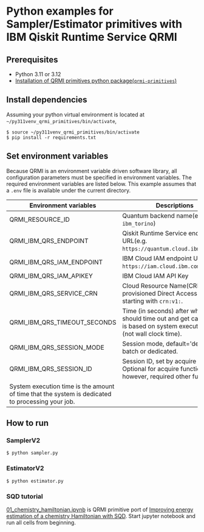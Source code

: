 # Python examples for Sampler/Estimator primitives with IBM Qiskit Runtime Service QRMI

## Prerequisites

* Python 3.11 or 3.12
* [Installation of QRMI primitives python package(`qrmi-primitives`)](../../README.md)

## Install dependencies

Assuming your python virtual environment is located at `~/py311venv_qrmi_primitives/bin/activate`,

```shell-session
$ source ~/py311venv_qrmi_primitives/bin/activate
$ pip install -r requirements.txt
```

## Set environment variables

Because QRMI is an environment variable driven software library, all configuration parameters must be specified in environment variables. The required environment variables are listed below. This example assumes that a `.env` file is available under the current directory.

| Environment variables | Descriptions |
| ---- | ---- |
| QRMI_RESOURCE_ID | Quantum backend name(e.g. `ibm_torino`) |
| QRMI_IBM_QRS_ENDPOINT | Qiskit Runtime Service endpoint URL(e.g. `https://quantum.cloud.ibm.com/api`) |
| QRMI_IBM_QRS_IAM_ENDPOINT | IBM Cloud IAM endpoint URL(e.g. `https://iam.cloud.ibm.com`) |
| QRMI_IBM_QRS_IAM_APIKEY | IBM Cloud IAM API Key |
| QRMI_IBM_QRS_SERVICE_CRN | Cloud Resource Name(CRN) of the provisioned Direct Access instance, starting with `crn:v1:`. |
| QRMI_IBM_QRS_TIMEOUT_SECONDS | Time (in seconds) after which job should time out and get cancelled. It is based on system execution time (not wall clock time).
| QRMI_IBM_QRS_SESSION_MODE | Session mode, default='dedicated', batch or dedicated. |
| QRMI_IBM_QRS_SESSION_ID | Session ID, set by acquire function. Optional for acquire function, however, required other functions. |
System execution time is the amount of time that the system is dedicated to processing your job. |

## How to run

### SamplerV2

```shell-session
$ python sampler.py
```

### EstimatorV2

```shell-session
$ python estimator.py
```

### SQD tutorial

[01_chemistry_hamiltonian.ipynb](./01_chemistry_hamiltonian.ipynb) is QRMI primitive port of [Improving energy estimation of a chemistry Hamiltonian with SQD](https://github.com/Qiskit/qiskit-addon-sqd/blob/main/docs/tutorials/01_chemistry_hamiltonian.ipynb). Start jupyter notebook and run all cells from beginning.
